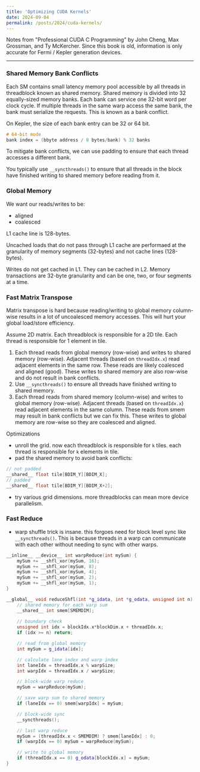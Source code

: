 ```yaml
---
title: 'Optimizing CUDA Kernels'
date: 2024-09-04
permalink: /posts/2024/cuda-kernels/
---
```


Notes from "Professional CUDA C Programming" by John Cheng, Max Grossman, and Ty McKercher. Since this book is old, information is only accurate for Fermi / Kepler generation devices.

---


### Shared Memory Bank Conflicts
Each SM contains small latency memory pool accessible by all threads in threadblock known as shared memory. Shared memory is divided into 32 equally-sized memory banks. Each bank can service one 32-bit word per clock cycle. If multiple threads in the same warp access the same bank, the bank must serialize the requests. This is known as a bank conflict.

On Kepler, the size of each bank entry can be 32 or 64 bit.

```c++
# 64-bit mode
bank index = (bbyte address / 8 bytes/bank) % 32 banks
```

To mitigate bank conflicts, we can use padding to ensure that each thread accesses a different bank.

You typically use `__syncthreads()` to ensure that all threads in the block have finished writing to shared memory before reading from it.

### Global Memory
We want our reads/writes to be:
- aligned
- coalesced

L1 cache line is 128-bytes.

Uncached loads that do not pass through L1 cache are performaed at the granularity of memory segments (32-bytes) and not cache lines (128-bytes).

Writes do not get cached in L1. They can be cached in L2. Memory transactions are 32-byte granularity and can be one, two, or four segments at a time.


### Fast Matrix Transpose

Matrix transpose is hard because reading/writing to global memory column-wise results in a lot of uncoalesced memory accesses. This will hurt your global load/store efficiency. 

Assume 2D matrix. Each threadblock is responsible for a 2D tile. Each thread is responsible for 1 element in tile.

1. Each thread reads from global memory (row-wise) and writes to shared memory (row-wise). Adjacent threads (based on `threadIdx.x`) read adjacent elements in the same row. These reads are likely coalesced and aligned (good). These writes to shared memory are also row-wise and do not result in bank conflicts.
2. Use `__syncthreads()` to ensure all threads have finished writing to shared memory.
3. Each thread reads from shared memory (column-wise) and writes to global memory (row-wise). Adjacent threads (based on `threadIdx.x`) read adjacent elements in the same column. These reads from smem may result in bank conflicts but we can fix this. These writes to global memory are row-wise so they are coalesced and aligned.

Optimizations
- unroll the grid. now each threadblock is responsible for `k` tiles. each thread is responsible for `k` elements in tile.
- pad the shared memory to avoid bank conflicts:
```c++
// not padded
__shared__ float tile[BDIM_Y][BDIM_X];
// padded
__shared__ float tile[BDIM_Y][BDIM_X+2];
```
- try various grid dimensions. more threadblocks can mean more device parallelism.

### Fast Reduce
- warp shuffle trick is insane. this forgoes need for block level sync like `__syncthreads()`. This is because threads in a warp can communicate with each other without needing to sync with other warps.
```c++
__inline__ __device__ int warpReduce(int mySum) {
    mySum += __shfl_xor(mySum, 16);
    mySum += __shfl_xor(mySum, 8);
    mySum += __shfl_xor(mySum, 4);
    mySum += __shfl_xor(mySum, 2);
    mySum += __shfl_xor(mySum, 1);
}
```

```c++
__global__ void reduceShfl(int *g_idata, int *g_odata, unsigned int n) {
    // shared memory for each warp sum
    __shared__ int smem[SMEMDIM];
    
    // boundary check
    unsigned int idx = blockIdx.x*blockDim.x + threadIdx.x;
    if (idx >= n) return;

    // read from global memory
    int mySum = g_idata[idx];

    // calculate lane index and warp index
    int laneIdx = threadIdx.x % warpSize;
    int warpIdx = threadIdx.x / warpSize;

    // block-wide warp reduce
    mySum = warpReduce(mySum);

    // save warp sum to shared memory
    if (laneIdx == 0) smem[warpIdx] = mySum;

    // block-wide sync
    __syncthreads();

    // last warp reduce
    mySum = (threadIdx.x < SMEMDIM) ? smem[laneIdx] : 0;
    if (warpIdx == 0) mySum = warpReduce(mySum);

    // write to global memory
    if (threadIdx.x == 0) g_odata[blockIdx.x] = mySum;
}
```